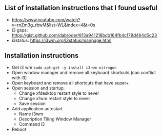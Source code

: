 ## List of installation instructions that I found useful
* https://www.youtube.com/watch?v=rnZm3g_rbwM&list=WL&index=4&t=0s
* i3 gaps: https://gist.github.com/dabroder/813a941218bdb164fb4c178d464d5c23
* i3status: https://i3wm.org/i3status/manpage.html

## Installation instructions
* Get i3 wm `sudo apt-get -y install i3-wm nitrogen`
* Open window manager and remove all keyboard shortcuts (can conflict with i3)
* Open keyboard and remove all shortcuts that have super+<key>
* Open session and startup.
	* Change xfdesktop restart style to never
	* Change xfwm restart style to never
	* Save session
* Add application autostart
	* Name i3wm
	* Description Tiling Window Manager
	* Command i3
* Reboot
